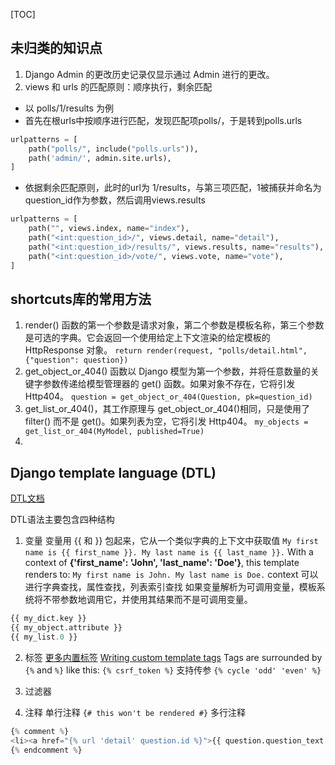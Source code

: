 [TOC]

## 未归类的知识点
1. Django Admin 的更改历史记录仅显示通过 Admin 进行的更改。
2. views 和 urls 的匹配原则：顺序执行，剩余匹配
+ 以 polls/1/results 为例
+ 首先在根urls中按顺序进行匹配，发现匹配项polls/，于是转到polls.urls
```python
urlpatterns = [  
    path("polls/", include("polls.urls")),  
    path('admin/', admin.site.urls),  
]
```
+ 依据剩余匹配原则，此时的url为 1/results，与第三项匹配，1被捕获并命名为question_id作为参数，然后调用views.results
```python
urlpatterns = [  
    path("", views.index, name="index"),  
    path("<int:question_id>/", views.detail, name="detail"),  
    path("<int:question_id>/results/", views.results, name="results"),  
    path("<int:question_id>/vote/", views.vote, name="vote"),  
]
```

## shortcuts库的常用方法

 1. render() 函数的第一个参数是请求对象，第二个参数是模板名称，第三个参数是可选的字典。它会返回一个使用给定上下文渲染的给定模板的 HttpResponse 对象。
`return render(request, "polls/detail.html", {"question": question})`
 2. get_object_or_404() 函数以 Django 模型为第一个参数，并将任意数量的关键字参数传递给模型管理器的 get() 函数。如果对象不存在，它将引发 Http404。
`question = get_object_or_404(Question, pk=question_id)`
 3. get_list_or_404()，其工作原理与 get_object_or_404()相同，只是使用了 filter() 而不是 get()。如果列表为空，它将引发 Http404。
`my_objects = get_list_or_404(MyModel, published=True)`
 4. 


## Django template language (DTL)
[DTL文档](https://docs.djangoproject.com/en/4.2/topics/templates/)

DTL语法主要包含四种结构
1. 变量
变量用 {{ 和 }} 包起来，它从一个类似字典的上下文中获取值
`My first name is {{ first_name }}. My last name is {{ last_name }}.`
With a context of **{'first_name': 'John', 'last_name': 'Doe'}**, this template renders to:
`My first name is John. My last name is Doe.`
context 可以进行字典查找，属性查找，列表索引查找
如果变量解析为可调用变量，模板系统将不带参数地调用它，并使用其结果而不是可调用变量。
```python
{{ my_dict.key }}
{{ my_object.attribute }}
{{ my_list.0 }}
```
2. 标签
[更多内置标签](https://docs.djangoproject.com/en/4.2/ref/templates/builtins/#std-templatetag)
[Writing custom template tags](https://docs.djangoproject.com/en/4.2/howto/custom-template-tags/#howto-writing-custom-template-tags)
Tags are surrounded by `{%` and `%}` like this:
`{% csrf_token %}`
支持传参
`{% cycle 'odd' 'even' %}`
3. 过滤器

4. 注释
单行注释
`{# this won't be rendered #}`
多行注释
```python
{% comment %}  
<li><a href="{% url 'detail' question.id %}">{{ question.question_text }}</a></li>  
{% endcomment %}
```
<!--stackedit_data:
eyJoaXN0b3J5IjpbOTQyNjQ4NjI1LC0yMDY0NDczOTMyLDE3MD
Q0NTM0MzcsLTM0ODI2OTE0MSwtMTk0MDU3Njk5OSw3ODgwNjUy
MTMsLTIwMTI3NjE3OTZdfQ==
-->